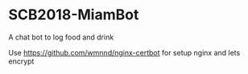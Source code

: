 # SCB2018-MiamBot
A chat bot to log food and drink

Use https://github.com/wmnnd/nginx-certbot for setup nginx and lets encrypt
